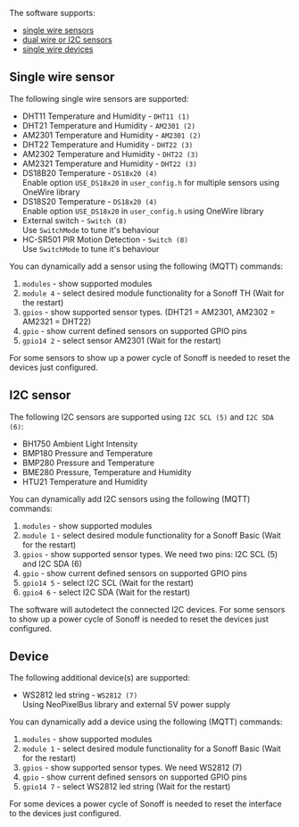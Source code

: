 The software supports:
- [single wire sensors](#single-wire-sensor)
- [dual wire or I2C sensors](#i2c-sensor)
- [single wire devices](#devices)

## Single wire sensor
The following single wire sensors are supported:
- DHT11 Temperature and Humidity - ``DHT11 (1)``
- DHT21 Temperature and Humidity - ``AM2301 (2)``
- AM2301 Temperature and Humidity - ``AM2301 (2)``
- DHT22 Temperature and Humidity - ``DHT22 (3)``
- AM2302 Temperature and Humidity - ``DHT22 (3)``
- AM2321 Temperature and Humidity - ``DHT22 (3)``
- DS18B20 Temperature - ``DS18x20 (4)``<br/>Enable option ``USE_DS18x20`` in ``user_config.h`` for multiple sensors using OneWire library
- DS18S20 Temperature - ``DS18x20 (4)``<br/>Enable option ``USE_DS18x20`` in ``user_config.h`` using OneWire library
- External switch - ``Switch (8)``<br/>Use ``SwitchMode`` to tune it's behaviour
- HC-SR501 PIR Motion Detection - ``Switch (8)``<br/>Use ``SwitchMode`` to tune it's behaviour

You can dynamically add a sensor using the following (MQTT) commands:

1. ``modules`` - show supported modules
2. ``module 4`` - select desired module functionality for a Sonoff TH (Wait for the restart)
3. ``gpios`` - show supported sensor types. (DHT21 = AM2301, AM2302 = AM2321 = DHT22)
4. ``gpio`` - show current defined sensors on supported GPIO pins
5. ``gpio14 2`` - select sensor AM2301 (Wait for the restart)

For some sensors to show up a power cycle of Sonoff is needed to reset the devices just configured.

## I2C sensor
The following I2C sensors are supported using ``I2C SCL (5)`` and ``I2C SDA (6)``:
- BH1750 Ambient Light Intensity
- BMP180 Pressure and Temperature
- BMP280 Pressure and Temperature
- BME280 Pressure, Temperature and Humidity
- HTU21  Temperature and Humidity

You can dynamically add I2C sensors using the following (MQTT) commands:

1. ``modules`` - show supported modules
2. ``module 1`` - select desired module functionality for a Sonoff Basic (Wait for the restart)
3. ``gpios`` - show supported sensor types. We need two pins: I2C SCL (5) and I2C SDA (6)
4. ``gpio`` - show current defined sensors on supported GPIO pins
5. ``gpio14 5`` - select I2C SCL (Wait for the restart)
6. ``gpio4 6`` - select I2C SDA (Wait for the restart)

The software will autodetect the connected I2C devices. For some sensors to show up a power cycle of Sonoff is needed to reset the devices just configured.

## Device
The following additional device(s) are supported:
- WS2812 led string - ``WS2812 (7)``<br/>Using NeoPixelBus library and external 5V power supply

You can dynamically add a device using the following (MQTT) commands:

1. ``modules`` - show supported modules
2. ``module 1`` - select desired module functionality for a Sonoff Basic (Wait for the restart)
3. ``gpios`` - show supported sensor types. We need WS2812 (7)
4. ``gpio`` - show current defined sensors on supported GPIO pins
5. ``gpio14 7`` - select WS2812 led string (Wait for the restart)

For some devices a power cycle of Sonoff is needed to reset the interface to the devices just configured.
